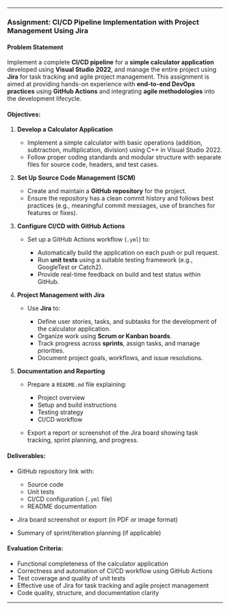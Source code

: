 
---

### **Assignment: CI/CD Pipeline Implementation with Project Management Using Jira**

#### **Problem Statement**

Implement a complete **CI/CD pipeline** for a **simple calculator application** developed using **Visual Studio 2022**, and manage the entire project using **Jira** for task tracking and agile project management. This assignment is aimed at providing hands-on experience with **end-to-end DevOps practices** using **GitHub Actions** and integrating **agile methodologies** into the development lifecycle.

#### **Objectives:**

1. **Develop a Calculator Application**

   * Implement a simple calculator with basic operations (addition, subtraction, multiplication, division) using C++ in Visual Studio 2022.
   * Follow proper coding standards and modular structure with separate files for source code, headers, and test cases.

2. **Set Up Source Code Management (SCM)**

   * Create and maintain a **GitHub repository** for the project.
   * Ensure the repository has a clean commit history and follows best practices (e.g., meaningful commit messages, use of branches for features or fixes).

3. **Configure CI/CD with GitHub Actions**

   * Set up a GitHub Actions workflow (`.yml`) to:

     * Automatically build the application on each push or pull request.
     * Run **unit tests** using a suitable testing framework (e.g., GoogleTest or Catch2).
     * Provide real-time feedback on build and test status within GitHub.

4. **Project Management with Jira**

   * Use **Jira** to:

     * Define user stories, tasks, and subtasks for the development of the calculator application.
     * Organize work using **Scrum or Kanban boards**.
     * Track progress across **sprints**, assign tasks, and manage priorities.
     * Document project goals, workflows, and issue resolutions.

5. **Documentation and Reporting**

   * Prepare a `README.md` file explaining:

     * Project overview
     * Setup and build instructions
     * Testing strategy
     * CI/CD workflow
   * Export a report or screenshot of the Jira board showing task tracking, sprint planning, and progress.

#### **Deliverables:**

* GitHub repository link with:

  * Source code
  * Unit tests
  * CI/CD configuration (`.yml` file)
  * README documentation
* Jira board screenshot or export (in PDF or image format)
* Summary of sprint/iteration planning (if applicable)

#### **Evaluation Criteria:**

* Functional completeness of the calculator application
* Correctness and automation of CI/CD workflow using GitHub Actions
* Test coverage and quality of unit tests
* Effective use of Jira for task tracking and agile project management
* Code quality, structure, and documentation clarity

---

